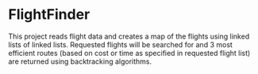 # FlightFinder
This project reads flight data and creates a map of the flights using linked lists of linked lists. Requested flights will be searched for and 3 most efficient routes (based on cost or time as specified in requested flight list) are returned using backtracking algorithms.
